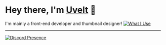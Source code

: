 # Hey there, I'm [Uvelt](https://uvelt.xyz) 👋

 I'm mainly a front-end developer and thumbnail designer!
[![What I Use](https://skillicons.dev/icons?i=js,html,css,vscode,visualstudio,ps,pr,tailwind,react,nextjs,mongodb,figma,lua,blender)]()

<hr>

[![Discord Presence](https://lanyard.cnrad.dev/api/854034205020782603)](https://discord.dog/854034205020782603)
